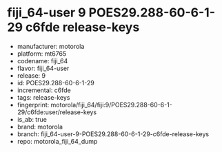 # fiji_64-user 9 POES29.288-60-6-1-29 c6fde release-keys
- manufacturer: motorola
- platform: mt6765
- codename: fiji_64
- flavor: fiji_64-user
- release: 9
- id: POES29.288-60-6-1-29
- incremental: c6fde
- tags: release-keys
- fingerprint: motorola/fiji_64/fiji:9/POES29.288-60-6-1-29/c6fde:user/release-keys
- is_ab: true
- brand: motorola
- branch: fiji_64-user-9-POES29.288-60-6-1-29-c6fde-release-keys
- repo: motorola_fiji_64_dump
